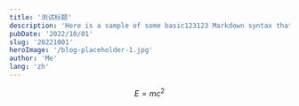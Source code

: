 ```yaml
---
title: '测试标题'
description: 'Here is a sample of some basic123123 Markdown syntax that can be used when writing Markdown content in Astro.'
pubDate: '2022/10/01'
slug: '20221001'
heroImage: '/blog-placeholder-1.jpg'
author: 'Me'
lang: 'zh'
---
```


$$ E = mc^2 $$